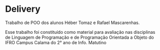# Delivery
Trabalho de POO dos alunos Héber Tomaz e Rafael Mascarenhas.

Esse trabalho foi constituído como material para avaliação nas disciplinas de Linguagem de Programação e de Programação Orientada a Objeto do IFRO Campus Calama do 2°  ano de Info.  Matutino
